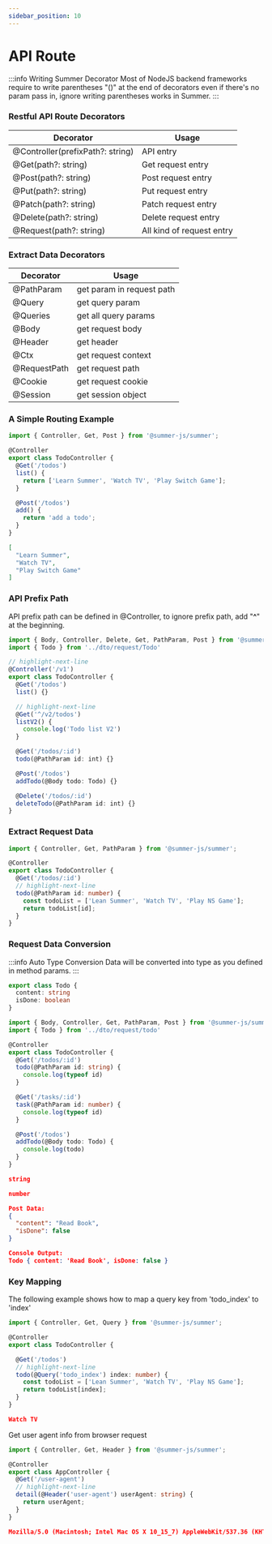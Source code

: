 ```yaml
---
sidebar_position: 10
---
```


# API Route

:::info Writing Summer Decorator
Most of NodeJS backend frameworks require to write parentheses "()" at the end of decorators even if there's no param pass in, ignore writing parentheses works in Summer.
:::

### Restful API Route Decorators

|  Decorator   | Usage  |
|  ----  | ----  |
| @Controller(prefixPath?: string) | API entry |
| @Get(path?: string) | Get request entry |
| @Post(path?: string) | Post request entry |
| @Put(path?: string) | Put request entry |
| @Patch(path?: string) | Patch request entry |
| @Delete(path?: string) | Delete request entry |
| @Request(path?: string) | All kind of request entry |



### Extract Data Decorators

|  Decorator   | Usage  |
|  ----  | ----  |
| @PathParam  | get param in request path |
| @Query  | get query param |
| @Queries  | get all query params|
| @Body  | get request body |
| @Header  | get header |
| @Ctx  | get request context |
| @RequestPath  | get request path |
| @Cookie  | get request cookie |
| @Session  | get session object |


### A Simple Routing Example

```ts title="src/controller/TodoController.ts"
import { Controller, Get, Post } from '@summer-js/summer';

@Controller
export class TodoController {
  @Get('/todos')
  list() {
    return ['Learn Summer', 'Watch TV', 'Play Switch Game'];
  }

  @Post('/todos')
  add() {
    return 'add a todo';
  }
}
```

```json title="GET http://127.0.0.1:8801/todos"
[
  "Learn Summer",
  "Watch TV",
  "Play Switch Game"
]
```



### API Prefix Path

API prefix path can be defined in @Controller, to ignore prefix path, add "**^**" at the beginning.

```ts title="src/controller/TodoController.ts"
import { Body, Controller, Delete, Get, PathParam, Post } from '@summer-js/summer'
import { Todo } from '../dto/request/Todo'

// highlight-next-line
@Controller('/v1')
export class TodoController {
  @Get('/todos')
  list() {}

  // highlight-next-line
  @Get('^/v2/todos')
  listV2() {
    console.log('Todo list V2')
  }

  @Get('/todos/:id')
  todo(@PathParam id: int) {}

  @Post('/todos')
  addTodo(@Body todo: Todo) {}

  @Delete('/todos/:id')
  deleteTodo(@PathParam id: int) {}
}
```



### Extract Request Data

```ts title="src/controller/TodoController.ts"
import { Controller, Get, PathParam } from '@summer-js/summer';

@Controller
export class TodoController {
  @Get('/todos/:id')
  // highlight-next-line
  todo(@PathParam id: number) {
    const todoList = ['Lean Summer', 'Watch TV', 'Play NS Game'];
    return todoList[id];
  }
}
```




### Request Data Conversion

:::info Auto Type Conversion
Data will be converted into type as you defined in method params.
:::


```ts title="src/dto/request/todo.ts"
export class Todo {
  content: string
  isDone: boolean
}
```

```ts title="src/controller/TodoController.ts"
import { Body, Controller, Get, PathParam, Post } from '@summer-js/summer'
import { Todo } from '../dto/request/todo'

@Controller
export class TodoController {
  @Get('/todos/:id')
  todo(@PathParam id: string) {
    console.log(typeof id)
  }

  @Get('/tasks/:id')
  task(@PathParam id: number) {
    console.log(typeof id)
  }

  @Post('/todos')
  addTodo(@Body todo: Todo) {
    console.log(todo)
  }
}
```

```json title="GET http://127.0.0.1/todos/10"
string
```

```json title="GET http://127.0.0.1/tasks/10"
number
```

```json title="POST http://127.0.0.1/todos"
Post Data:
{
  "content": "Read Book",
  "isDone": false
}

Console Output:
Todo { content: 'Read Book', isDone: false }
```

### Key Mapping
The following example shows how to map a query key from 'todo_index' to 'index'

```ts title="src/controller/TodoController.ts"
import { Controller, Get, Query } from '@summer-js/summer';

@Controller
export class TodoController {

  @Get('/todos')
  // highlight-next-line
  todo(@Query('todo_index') index: number) {
    const todoList = ['Lean Summer', 'Watch TV', 'Play NS Game'];
    return todoList[index];
  }
}

```

```json title="GET http://127.0.0.1:8801/todos?todo_index=1"
Watch TV
```


Get user agent info from browser request
```ts title="src/controller/AppController.ts"
import { Controller, Get, Header } from '@summer-js/summer';

@Controller
export class AppController {
  @Get('/user-agent')
  // highlight-next-line
  detail(@Header('user-agent') userAgent: string) {
    return userAgent;
  }
}

```


```json title="GET http://127.0.0.1:8801/user-agent (by Chrome)"
Mozilla/5.0 (Macintosh; Intel Mac OS X 10_15_7) AppleWebKit/537.36 (KHTML, like Gecko) Chrome/104.0.0.0 Safari/537.36
```

